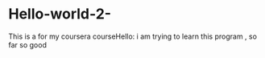 # Hello-world-2-
This is a for my coursera courseHello: i am trying to learn this program , so far so good
